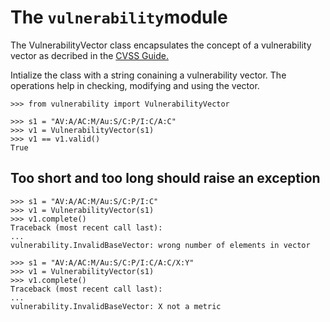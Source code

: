  The ``vulnerability``module
============================

The VulnerabilityVector class encapsulates the concept of a
vulnerability vector as decribed in the
[CVSS Guide.](http://www.first.org/cvss/cvss-guide.html)

Intialize the class with a string conaining a vulnerability vector.
The operations help in checking, modifying and using the vector.

    >>> from vulnerability import VulnerabilityVector

    >>> s1 = "AV:A/AC:M/Au:S/C:P/I:C/A:C"
    >>> v1 = VulnerabilityVector(s1)
    >>> v1 == v1.valid()
    True


Too short and too long should raise an exception
------------------------------------------------

    >>> s1 = "AV:A/AC:M/Au:S/C:P/I:C"
    >>> v1 = VulnerabilityVector(s1)
    >>> v1.complete()
    Traceback (most recent call last):
    ...
    vulnerability.InvalidBaseVector: wrong number of elements in vector

    >>> s1 = "AV:A/AC:M/Au:S/C:P/I:C/A:C/X:Y"
    >>> v1 = VulnerabilityVector(s1)
    >>> v1.complete()
    Traceback (most recent call last):
    ...
    vulnerability.InvalidBaseVector: X not a metric

